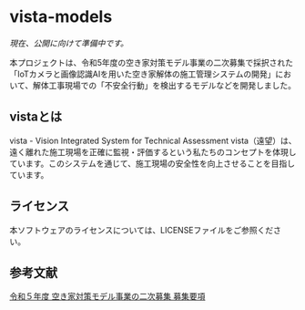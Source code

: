 # vista-models
*現在、公開に向けて準備中です。*

本プロジェクトは、令和5年度の空き家対策モデル事業の二次募集で採択された「IoTカメラと画像認識AIを用いた空き家解体の施工管理システムの開発」において、解体工事現場での「不安全行動」を検出するモデルなどを開発しました。

## vistaとは
vista - Vision Integrated System for Technical Assessment
vista（遠望）は、遠く離れた施工現場を正確に監視・評価するという私たちのコンセプトを体現しています。このシステムを通じて、施工現場の安全性を向上させることを目指しています。

## ライセンス
本ソフトウェアのライセンスについては、LICENSEファイルをご参照ください。

## 参考文献
[令和５年度 空き家対策モデル事業の二次募集 募集要項](https://www.mlit.go.jp/report/press/house03_hh_000168.html)
